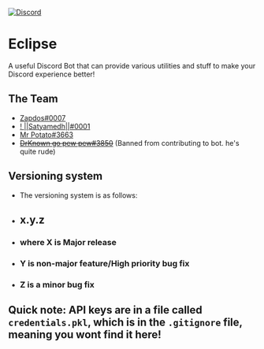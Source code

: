 [![Discord](https://img.shields.io/badge/chat-on%20discord-brightgreen.svg)](https://discord.gg/DPwGRxWmxW)

# Eclipse
 A useful Discord Bot that can provide various utilities and stuff to make your Discord experience better!

## The Team
-  [Zapdos#0007](https://discord.com/users/694839986763202580)
-  [! ||Satyamedh||#0001](https://discord.com/users/605364556465963018)
-  [Mr Potato#3663](https://discord.com/users/521640052195852298)
-  ~~[DrKnown go pew pew#3850](https://discord.com/users/727446716491628585)~~ (Banned from contributing to bot. he's quite rude)

## Versioning system

-  The versioning system is as follows:
-  ##  x.y.z
-  ###  where X is Major release
-  ###  Y is non-major feature/High priority bug fix
-  ###  Z is a minor bug fix

## Quick note: API keys are in a file called `credentials.pkl`, which is in the `.gitignore` file, meaning you wont find it here!